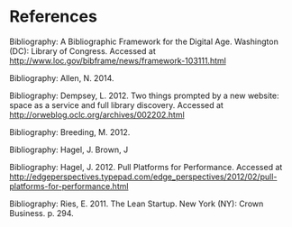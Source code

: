 # References
Bibliography: A Bibliographic Framework for the Digital Age. Washington (DC): Library of Congress. Accessed at <http://www.loc.gov/bibframe/news/framework-103111.html>

Bibliography: Allen, N. 2014.

Bibliography: Dempsey, L. 2012. Two things prompted by a new website: space as a service and full library discovery. Accessed at <http://orweblog.oclc.org/archives/002202.html>

Bibliography: Breeding, M. 2012.

Bibliography: Hagel, J. Brown, J

Bibliography: Hagel, J. 2012. Pull Platforms for Performance. Accessed at <http://edgeperspectives.typepad.com/edge_perspectives/2012/02/pull-platforms-for-performance.html>

Bibliography: Ries, E. 2011. The Lean Startup. New York (NY): Crown Business. p. 294.




